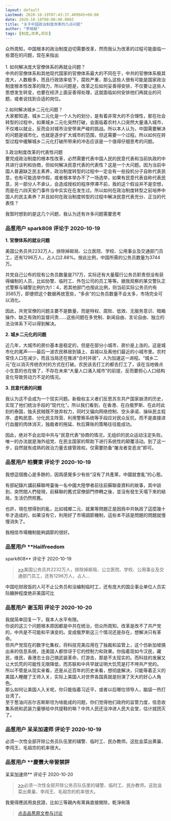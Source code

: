 ```yaml
---
layout: default
Lastmod: 2020-10-19T07:43:37.409945+00:00
date: 2020-10-18T00:00:00.000Z
title: "关于中国政治制度改革的几点问题"
author: "李相赫"
tags: [制度,改革,现实]
---
```


众所周知，中国根本的政治制度迫切需要改革，然而我认为改革的过程可能面临一些潜在的问题，现在来指出  
   
1\. 如何解决庞大官僚体系的再就业问题？  
中共的官僚体系和其他现代国家的官僚体系最大的不同在于，中共的官僚体系极其庞大，人数极多，而且行政效率低下，腐败严重，那么这些人很有可能是国家政治制度根本性改革的阻力，所以问题是，改革之后如何妥善得安排，不仅要让这些人思想发生转变，也要在经济上面妥善得处理，这就面临如何安排他们再就业的问题，或者说找到合适的岗位。  
  
2.如何解决城乡二元化问题？  
大家都知道，城乡二元化是一个人为的划分，是有着非常大的不合理性，那在社会转型的过程中，如果城乡二元化突然打破，会面临着农村人口突然大量涌入城市，不仅难以就业，反而会对城市治安带来严峻的挑战。所以本人认为，中国需要解决的问题是城市化，也就是逐步扩大城市的范围，但这需要一个过程。所以如何在转型过程中缓解城乡二元化打破所带来的冲击应该是一个值得仔细思考的问题。  
  
3.政治制度改革的代表性问题  
要完成政治制度的根本性改革，必然需要代表中国人民的民意代表和当前执政的中共进行谈判和协商，但如何解决民意代表的代表性？这是一个大问题。因为当前中国人普遍缺乏民主素养，政治制度转型的过程中一定会有一些投机分子自称代表民意，也有可能选举作假，或者根本举办不了一场选举，如果有民意代表自称代表民意，另一部分人不承认，会造成授权的程序停滞不前，我的这个假设并不是空想，而是在六四天安门事件当中实实在在发生过。所以如何在政治制度转型之前培养中国人的民主素养？并且如何在政治制度转型的过程中解决民意代表充分、正当的代表性？  
  
我暂时想到的是这几个问题，我认为还有许多问题需要思考

            
### 品葱用户 **spark808** 评论于 2020-10-19
        
**1\. 官僚体系的就业问题**  
  
美国公务员共2232万人，排除掉邮局、公立医院、学校、公用事业及交通部门员工，还有1296万人，占人口2.88%。按此比例，中国所需的公务员数量为3744万。  
  
共党自己公布的现有公务员数量是717万，实际还有大量履行公务员职责但没有获得编制的人员，比如协警、临时工、外包公司的员工等等。据我观察的某交警队正式警察与辅警比例约为1：4，若其他部门也按此比例，则当前实际公务员约有3585万，即便把这个数据再放宽些，“多余”的公务员数量不会太多，市场完全可以消化。  
  
因此，共党官僚的问题主要不是数量，而是特权、腐败、低效、无服务意识、暗箱操作、缺乏有效的监督问责......这些问题在多党制、新闻自由、言论自由、独立的法治体系下可以得到解决。  
  
  
**2\. 城乡二元化的问题**  
  
近几年，大城市的房价基本是稳定的，但是在部分小城市，房价是上涨的。这是城市化的尾声——最后一波农民移居到镇上、县城以及离他们最近的小城市里。农村常住人口在减少，而且当局还在推进“合村并居”，人为加速这一进程。“城乡二元”在以消灭传统农村的方式在打破。农民该去打工的都去打工了，该在当地做点小生意的也在做了，不存在未来“大量人口涌入城市”的前提，反而要担心人口结构变化导致劳动力不足的情况。  
  
**3\. 民意代表的问题**  
  
我认为这不会成为一个现实问题。新极权主义者们反思苏东共产国家崩溃的历史，实现了他们统治手段的“现代化”。所以我们看到，在香港、在白俄罗斯、在此时此刻的泰国，独夫民贼既不放弃权力，同时又偏向网络控制、空头承诺、操纵民主程序、虚构民意、分化民主阵营、利用警察系统等手段应对民众反抗，而不是直接进行血腥的肉体消灭，独裁者的拖延、秋后算账的策略往往能成功。  
  
因此，绝对不会出现中共与“民意代表”协商的情况，无组织的民众运动注定失败。唯一的办法就是海外组党、在民主国家的帮助下进行系统性的颠覆活动。到了这一步，自然就有成熟的政治力量去接管政权。仅需要防备“屠龙者变恶龙”即可。
        


            
### 品葱用户 **柏賽東** 评论于 2020-10-19
        
我想這個擔心是多餘的，因爲感覺多少有些“沒有了共產黨，中國就會亂”的心態。  
  
有部紀錄片講前蘇聯垮臺後一名中國大陸學者前往前蘇聯查資料的故事，其中談到，突然間人們發現，前蘇聯的舊式官僚部門停轉之後，並沒有發生天塌下來的結局，生活仍然照舊。  
  
也許，現在想得到的亂，比如城鄉二元、就業等問題正是因爲中共執政了這麼幾十年才造成的，如果沒有它，利用好了市場調節機制，這些本不該是問題的問題就慢慢消失了。  
  
我相信市場機制能夠調節的很好。
        


            
### 品葱用户 **Hailfreedom 
spark808** 评论于 2020-10-19
        
> [\>>]( "/article/item_id-519605#")美国公务员共2232万人，排除掉邮局、公立医院、学校、公用事业及交通部门员工，还有1296万人，占人...

  
中国吃财政饭的人可不止公务员和没编制临时工，还有庞大的国企事业单位人员实际臃肿程度绝非美国可比
        


            
### 品葱用户 **谢玉阳** 评论于 2020-10-20
        
我就简单回复一下，我本人水平有限。  
你说的这三个问题根本原因都是中共在统治，但众所周知，改革是改不了共产党的，中共是不可能和平演变的。变成俄罗斯这三个情况还是存在，想解决只有革命。  
但共产党现在的数字化集权，将科技完美应用在了独裁和监管上，这个仿新加坡搞出来的信息系统，连美国人都惊讶于它的控制力和效果。你指着现如今汉民，藏民，维民，香港志士自己搞武装革命，打游击，那是不太现实的。而科技的发展又让大饥荒的可能性无限降低，而苏联和中共早就证明大饥荒是打不垮共产党的。  
所以不管是从现实来看，还是从近百年的历史来看，想彻底解决，只能等着正义的美国人睡醒了王师入关，实际上美国人对世界各国真就是扮演了天大的好心人角色。  
那么如何让美国人入关呢，你只能指着习近平，或者以后哪位领导人，脑袋一热打台湾了。  
至于葱油问吉尔吉斯斯坦为啥能成的问题，你们觉得他们政府的监管力度，信息收集系统和武装力量够给中共提鞋的嘛？中共人民还没冲进人民大会堂，估计就团灭了。
        


            
### 品葱用户 **呆呆加速师** 评论于 2020-10-19
        
必须一次性全部开除公务员队伍里的辅警、临时工、民办教师。这批韭菜出黄巢、李闯王、毛祖宗的机率很大。
        


            
### 品葱用户 **慶豐大帝習禁評 
呆呆加速师** 评论于 2020-10-20
        
> [\>>]( "/article/item_id-519802#")必须一次性全部开除公务员队伍里的辅警、临时工、民办教师。这批韭菜出黄巢、李闯王、毛祖宗的机率很大。

  
我覺得應該用良民證，比如三等親內有黨員直接開除，乾淨俐落
        






> [点击品葱原文参与讨论](https://pincong.rocks/article/25253)

